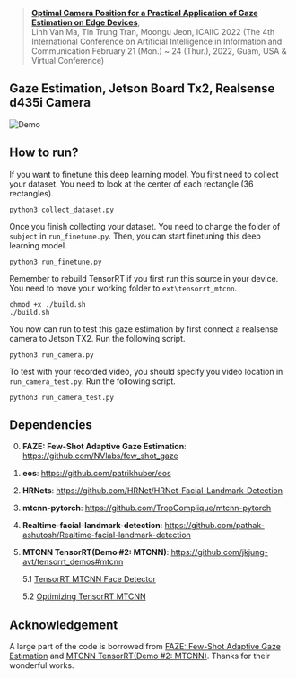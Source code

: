 > [**Optimal Camera Position for a Practical Application of Gaze Estimation on Edge Devices**](),            
> Linh Van Ma, Tin Trung Tran, Moongu Jeon, 
> ICAIIC 2022 (The 4th International Conference on Artificial Intelligence in Information and Communication February 21 (Mon.) ~ 24 (Thur.), 2022, Guam, USA & Virtual Conference)

## Gaze Estimation, Jetson Board Tx2, Realsense d435i Camera
![Demo](gaze_estimation_tx2.gif)

## How to run?
If you want to finetune this deep learning model. You first need to collect your dataset.
You need to look at the center of each rectangle (36 rectangles). 

    python3 collect_dataset.py
    
Once you finish collecting your dataset. You need to change the folder of `subject` in `run_finetune.py`.
Then, you can start finetuning this deep learning model.

    python3 run_finetune.py

Remember to rebuild TensorRT if you first run this source in your device. You need to move your working folder to `ext\tensorrt_mtcnn`.
    
    chmod +x ./build.sh
    ./build.sh
    
You now can run to test this gaze estimation by first connect a realsense camera to Jetson TX2.
Run the following script.

    python3 run_camera.py

To test with your recorded video, you should specify you video location in `run_camera_test.py`.
Run the following script.

    python3 run_camera_test.py


## Dependencies
0. **FAZE: Few-Shot Adaptive Gaze Estimation**: https://github.com/NVlabs/few_shot_gaze
1. **eos**: https://github.com/patrikhuber/eos
2. **HRNets**: https://github.com/HRNet/HRNet-Facial-Landmark-Detection
3. **mtcnn-pytorch**: https://github.com/TropComplique/mtcnn-pytorch
4. **Realtime-facial-landmark-detection**: https://github.com/pathak-ashutosh/Realtime-facial-landmark-detection
5. **MTCNN TensorRT(Demo #2: MTCNN)**: https://github.com/jkjung-avt/tensorrt_demos#mtcnn
    
    5.1 [TensorRT MTCNN Face Detector](https://jkjung-avt.github.io/tensorrt-mtcnn/)
    
    5.2 [Optimizing TensorRT MTCNN](https://jkjung-avt.github.io/optimize-mtcnn/)

## Acknowledgement
A large part of the code is borrowed from [FAZE: Few-Shot Adaptive Gaze Estimation](https://github.com/NVlabs/few_shot_gaze) and [MTCNN TensorRT(Demo #2: MTCNN)](https://github.com/jkjung-avt/tensorrt_demos#mtcnn). Thanks for their wonderful works.
